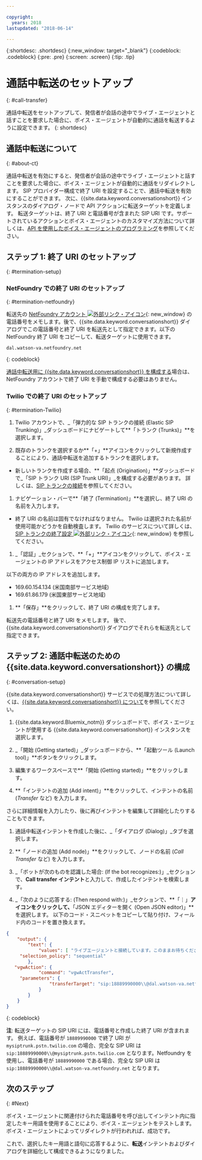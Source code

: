 ```yaml
---

copyright:
  years: 2018
lastupdated: "2018-06-14"

---
```


{:shortdesc: .shortdesc}
{:new_window: target="_blank"}
{:codeblock: .codeblock}
{:pre: .pre}
{:screen: .screen}
{:tip: .tip}


# 通話中転送のセットアップ
{: #call-transfer}

通話中転送をセットアップして、発信者が会話の途中でライブ・エージェントと話すことを要求した場合に、ボイス・エージェントが自動的に通話を転送するように設定できます。
{: shortdesc}

## 通話中転送について
{: #about-ct}

通話中転送を有効にすると、発信者が会話の途中でライブ・エージェントと話すことを要求した場合に、ボイス・エージェントが自動的に通話をリダイレクトします。 SIP プロバイダー構成で終了 URI を設定することで、通話中転送を有効にすることができます。 次に、{{site.data.keyword.conversationshort}} インスタンスのダイアログ・ノードで API アクションに転送ターゲットを定義します。 転送ターゲットは、終了 URI と電話番号が含まれた SIP URI です。サポートされているアクションとボイス・エージェントのカスタマイズ方法について詳しくは、[API を使用したボイス・エージェントのプログラミング](api.html)を参照してください。

## ステップ 1: 終了 URI のセットアップ
{: #termination-setup}

### NetFoundry での終了 URI のセットアップ
{: #termination-netfoundry}

転送先の [NetFoundry アカウント ![外部リンク・アイコン](../../icons/launch-glyph.svg "外部リンク・アイコン")](https://watson.netfoundry.io/watson-login){: new_window} の電話番号をメモします。後で、{{site.data.keyword.conversationshort}} ダイアログでこの電話番号と終了 URI を転送先として指定できます。以下の NetFoundry 終了 URI をコピーして、転送ターゲットに使用できます。

```
dal.watson-va.netfoundry.net
```
{: codeblock}

[通話中転送用に {{site.data.keyword.conversationshort}} を構成する](#conversation-setup)場合は、NetFoundry アカウントで終了 URI を手動で構成する必要はありません。

### Twilio での終了 URI のセットアップ
{: #termination-Twilio}

1. Twilio アカウントで、_「弾力的な SIP トランクの接続 (Elastic SIP Trunking)」_ダッシュボードにナビゲートして**「トランク (Trunks)」**を選択します。

1. 既存のトランクを選択するか**「+」**アイコンをクリックして新規作成することにより、通話中転送を追加するトランクを選択します。

  * 新しいトランクを作成する場合、**「起点 (Origination)」**ダッシュボードで_「SIP トランク URI (SIP Trunk URI)」_を構成する必要があります。  詳しくは、[SIP トランクの接続](connect-SIP.html)を参照してください。

1. ナビゲーション・バーで**「終了 (Termination)」**を選択し、終了 URI の名前を入力します。

  * 終了 URI の名前は固有でなければなりません。 Twilio は選択された名前が使用可能かどうかを自動検査します。 Twilio のサービスについて詳しくは、[SIP トランクの終了設定 ![外部リンク・アイコン](../../icons/launch-glyph.svg "外部リンク・アイコン")](https://www.twilio.com/docs/api/sip-trunking/getting-started#termination){: new_window} を参照してください。

1. _「認証」_セクションで、**「+」**アイコンをクリックして、ボイス・エージェントの IP アドレスをアクセス制御 IP リストに追加します。

  以下の両方の IP アドレスを追加します。
   * 169.60.154.134 (米国南部サービス地域)
   * 169.61.86.179 (米国東部サービス地域)

1. **「保存」**をクリックして、終了 URI の構成を完了します。

転送先の電話番号と終了 URI をメモします。 後で、{{site.data.keyword.conversationshort}} ダイアログでそれらを転送先として指定できます。


## ステップ 2: 通話中転送のための {{site.data.keyword.conversationshort}} の構成
{: #conversation-setup}

{{site.data.keyword.conversationshort}} サービスでの処理方法について詳しくは、[{{site.data.keyword.conversationshort}} について](../conversation/index.html#about)を参照してください。

1. {{site.data.keyword.Bluemix_notm}} ダッシュボードで、ボイス・エージェントが使用する {{site.data.keyword.conversationshort}} インスタンスを選択します。

1. _「開始 (Getting started)」_ダッシュボードから、**「起動ツール (Launch tool)」**ボタンをクリックします。

1. 編集するワークスペースで**「開始 (Getting started)」**をクリックします。

1. **「インテントの追加 (Add intent)」**をクリックして、インテントの名前 (_Transfer_ など) を入力します。

  さらに詳細情報を入力したり、後に再びインテントを編集して詳細化したりすることもできます。

1. 通話中転送インテントを作成した後に、_「ダイアログ (Dialog)」_タブを選択します。

1. **「ノードの追加 (Add node)」**をクリックして、ノードの名前 (_Call Transfer_ など) を入力します。

1. _「ボットが次のものを認識した場合: (If the bot recognizes:)」_セクションで、**Call transfer インテント**と入力して、作成したインテントを検索します。

1. _「次のように応答する: (Then respond with:)」_セクションで、**「&vellip;」**アイコンをクリックして、**「JSON エディターを開く (Open JSON editor)」**を選択します。 以下のコード・スニペットをコピーして貼り付け、フィールド内のコードを置き換えます。

```json
{
    "output": {
        "text": {
            "values": [ "ライブエージェントと接続しています。このままお待ちください。(Please hold on while I connect you with a live agent.)" ],
     "selection_policy": "sequential"
        },
   "vgwAction": {
            "command": "vgwActTransfer",
     "parameters": {
                "transferTarget": "sip:18889990000\\@dal.watson-va.netfoundry.net"
            }
        }
    }
}
```
{: codeblock}

**注**: 転送ターゲットの SIP URI には、電話番号と作成した終了 URI が含まれます。 例えば、電話番号が `18889990000` で終了 URI が `mysiptrunk.pstn.twilio.com` の場合、完全な SIP URI は `sip:18889990000\\@mysiptrunk.pstn.twilio.com` となります。Netfoundry を使用し、電話番号が `18889990000` である場合、完全な SIP URI は `sip:18889990000\\@dal.watson-va.netfoundry.net` となります。

## 次のステップ
{: #Next}

ボイス・エージェントに関連付けられた電話番号を呼び出してインテント内に指定したキー用語を使用することにより、ボイス・エージェントをテストします。 ボイス・エージェントによってリダイレクトが行われれば、成功です。

これで、選択したキー用語と語句に応答するように、**転送**インテントおよびダイアログを詳細化して構成できるようになりました。

